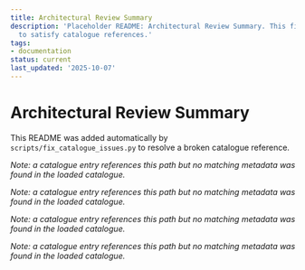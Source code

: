 ```yaml
---
title: Architectural Review Summary
description: 'Placeholder README: Architectural Review Summary. This file was auto-generated
  to satisfy catalogue references.'
tags:
- documentation
status: current
last_updated: '2025-10-07'
---
```


# Architectural Review Summary

This README was added automatically by `scripts/fix_catalogue_issues.py` to resolve a broken catalogue reference.

*Note: a catalogue entry references this path but no matching metadata was found in the loaded catalogue.*

*Note: a catalogue entry references this path but no matching metadata was found in the loaded catalogue.*

*Note: a catalogue entry references this path but no matching metadata was found in the loaded catalogue.*

*Note: a catalogue entry references this path but no matching metadata was found in the loaded catalogue.*
